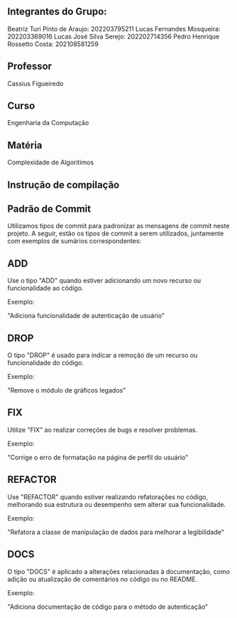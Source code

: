 ## Integrantes do Grupo:
Beatriz Turi Pinto de Araujo: 202203795211
Lucas Fernandes Mosqueira: 202203369016
Lucas José Silva Serejo: 202202714356
Pedro Henrique Rossetto Costa: 202108581259

## Professor
Cassius Figueiredo

## Curso
Engenharia da Computação 

## Matéria
Complexidade de Algoritimos 

## Instrução de compilação

## Padrão de Commit
Utilizamos tipos de commit para padronizar as mensagens de commit neste projeto. A seguir, estão os tipos de commit a serem utilizados, juntamente com exemplos de sumários correspondentes:

## ADD
Use o tipo "ADD" quando estiver adicionando um novo recurso ou funcionalidade ao código.

Exemplo:

"Adiciona funcionalidade de autenticação de usuário"

## DROP
O tipo "DROP" é usado para indicar a remoção de um recurso ou funcionalidade do código.

Exemplo:

"Remove o módulo de gráficos legados"

## FIX
Utilize "FIX" ao realizar correções de bugs e resolver problemas.

Exemplo:

"Corrige o erro de formatação na página de perfil do usuário"

## REFACTOR
Use "REFACTOR" quando estiver realizando refatorações no código, melhorando sua estrutura ou desempenho sem alterar sua funcionalidade.

Exemplo:

"Refatora a classe de manipulação de dados para melhorar a legibilidade"

## DOCS
O tipo "DOCS" é aplicado a alterações relacionadas à documentação, como adição ou atualização de comentários no código ou no README.

Exemplo:

"Adiciona documentação de código para o método de autenticação"